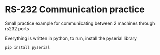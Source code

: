 # RS-232 Communication practice

Small practice example for communicating between 2 machines through rs232 ports

Everything is written in python, to run, install the pyserial library

```
pip install pyserial
```
